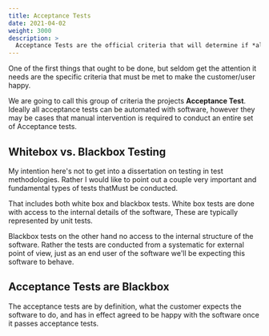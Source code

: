 ```yaml
---
title: Acceptance Tests
date: 2021-04-02
weight: 3000
description: >
  Acceptance Tests are the official criteria that will determine if *all users* of the software are happy.
---
```


One of the first things that ought to be done, but seldom get the
attention it needs are the specific criteria that must be met to make
the customer/user happy. 

We are going to call this group of criteria the projects **Acceptance
Test**. Ideally all acceptance tests can be automated with software,
however they may be cases that manual intervention is required to
conduct an entire set of Acceptance tests.

## Whitebox vs. Blackbox Testing

My intention here's not to get into a dissertation on testing in test
methodologies. Rather I would like to point out a couple very
important and fundamental types of tests thatMust be conducted.

That includes both white box and blackbox tests. White box tests are
done with access to the internal details of the software, These are
typically represented by unit tests.

Blackbox tests on the other hand no access to the internal structure
of the software. Rather the tests are conducted from a systematic for
external point of view, just as an end user of the software we'll be
expecting this software to behave. 

## Acceptance Tests are Blackbox

The acceptance tests are by definition, what the customer expects the
software to do, and has in effect agreed to be happy with the software
once it passes acceptance tests.

